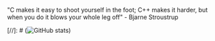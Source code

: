 "C makes it easy to shoot yourself in the foot; C++ makes it harder, but when you do it blows your whole leg off" - Bjarne Stroustrup

[//]: # (![GitHub stats](https://github-readme-stats.vercel.app/api?username=ItsWoid&show_icons=true&theme=tokyonight))
